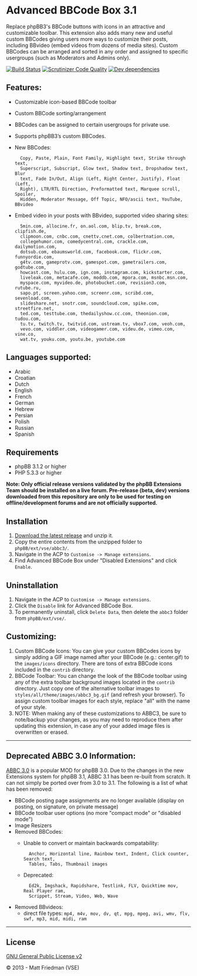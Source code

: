 # Advanced BBCode Box 3.1

Replace phpBB3's BBCode buttons with icons in an attractive and customizable toolbar. This extension also adds many new and useful custom BBCodes giving users more ways to customize their posts, including BBvideo (embed videos from dozens of media sites). Custom BBCodes can be arranged and sorted in any order and assigned to specific usergroups (such as Moderators and Admins only).

[![Build Status](https://img.shields.io/travis/VSEphpbb/abbc3/master.svg?style=flat)](https://travis-ci.org/VSEphpbb/abbc3)
[![Scrutinizer Code Quality](https://img.shields.io/scrutinizer/g/VSEphpbb/abbc3/master.svg?style=flat)](https://scrutinizer-ci.com/g/VSEphpbb/abbc3/?branch=master)
[![Dev dependencies](https://img.shields.io/david/VSEphpbb/abbc3.svg?style=flat)](https://david-dm.org/VSEphpbb/abbc3#info=devDependencies)

## Features:
* Customizable icon-based BBCode toolbar
* Custom BBCode sorting/arrangement
* BBCodes can be assigned to certain usergroups for private use.
* Supports phpBB3’s custom BBCodes.
* New BBCodes:

		Copy, Paste, Plain, Font Family, Highlight text, Strike through text,
		Superscript, Subscript, Glow text, Shadow text, Dropshadow text, Blur
		text, Fade In/Out, Align (Left, Right Center, Justify), Float (Left,
		Right), LTR/RTL Direction, Preformatted text, Marquee scroll, Spoiler,
		Hidden, Moderator Message, Off Topic, NFO/ascii text, YouTube, BBvideo

* Embed video in your posts with BBvideo, supported video sharing sites:

		5min.com, allocine.fr, on.aol.com, blip.tv, break.com, clipfish.de,
		clipmoon.com, cnbc.com, cnettv.cnet.com, colbertnation.com,
		collegehumor.com, comedycentral.com, crackle.com, dailymotion.com,
		dotsub.com, ebaumsworld.com, facebook.com, flickr.com, funnyordie.com,
		g4tv.com, gameprotv.com, gamespot.com, gametrailers.com, godtube.com,
		howcast.com, hulu.com, ign.com, instagram.com, kickstarter.com,
		liveleak.com, metacafe.com, moddb.com, mpora.com, msnbc.msn.com,
		myspace.com, myvideo.de, photobucket.com, revision3.com, rutube.ru,
		sapo.pt, screen.yahoo.com, screenr.com, scribd.com, sevenload.com,
		slideshare.net, snotr.com, soundcloud.com, spike.com, streetfire.net,
		ted.com, testtube.com, thedailyshow.cc.com, theonion.com, tudou.com,
		tu.tv, twitch.tv, twitvid.com, ustream.tv, vbox7.com, veoh.com,
		vevo.com, viddler.com, videogamer.com, videu.de, vimeo.com, vine.co,
		wat.tv, youku.com, youtu.be, youtube.com

## Languages supported:
* Arabic
* Croatian
* Dutch
* English
* French
* German
* Hebrew
* Persian
* Polish
* Russian
* Spanish

## Requirements
* phpBB 3.1.2 or higher
* PHP 5.3.3 or higher

**Note: Only official release versions validated by the phpBB Extensions Team should be installed on a live forum. Pre-release (beta, dev) versions downloaded from this repository are only to be used for testing on offline/development forums and are not officially supported.**

## Installation
1. [Download the latest release](https://github.com/VSEphpbb/abbc3/releases) and unzip it.
2. Copy the entire contents from the unzipped folder to `phpBB/ext/vse/abbc3/`.
3. Navigate in the ACP to `Customise -> Manage extensions`.
4. Find Advanced BBCode Box under "Disabled Extensions" and click `Enable`.

## Uninstallation
1. Navigate in the ACP to `Customise -> Manage extensions`.
2. Click the `Disable` link for Advanced BBCode Box.
3. To permanently uninstall, click `Delete Data`, then delete the `abbc3` folder from `phpBB/ext/vse/`.

## Customizing:
1. Custom BBCode Icons: You can give your custom BBCodes icons by simply adding a GIF image named after your BBCode (e.g.: center.gif) to the `images/icons` directory. There are tons of extra BBCode icons included in the `contrib` directory.
2. BBCode Toolbar: You can change the look of the BBCode toolbar using any of the extra toolbar background images located in the `contrib` directory. Just copy one of the alternative toolbar images to `styles/all/theme/images/abbc3_bg.gif` (and refresh your browser). To assign custom toolbar images for each style, replace "all" with the name of your style.
3. NOTE: When making any of these customizations to ABBC3, be sure to note/backup your changes, as you may need to reproduce them after updating this extension, in case any of your added image files is overwritten or erased.

* * *

## Deprecated ABBC 3.0 Information:
[ABBC 3.0](https://github.com/VSEphpbb/Advanced-BBCode-Box-3) is a popular MOD for phpBB 3.0. Due to the changes in the new Extensions system for phpBB 3.1, ABBC 3.1 has been re-built from scratch. It can not simply be ported over from 3.0 to 3.1. The following is a list of what has been removed:

* BBCode posting page assignments are no longer available (display on posting, on signature, on private message)
* BBCode toolbar user options (no more "compact mode" or "disabled mode")
* Image Resizers
* Removed BBCodes:
	- Unable to convert or maintain backwards compatability:

			Anchor, Horizontal line, Rainbow text, Indent, Click counter, Search text,
			Tables, Tabs, Thumbnail images

	- Deprecated:

			Ed2k, Imgshack, Rapidshare, Testlink, FLV, Quicktime mov, Real Player ram,
			Scrippet, Stream, Video, Web, Wave

* Removed BBvideos:
	- direct file types: `mp4, m4v, mov, dv, qt, mpg, mpeg, avi, wmv, flv, swf, mp3, mid, midi, ram`

* * *

## License
[GNU General Public License v2](http://opensource.org/licenses/GPL-2.0)

© 2013 - Matt Friedman (VSE)
